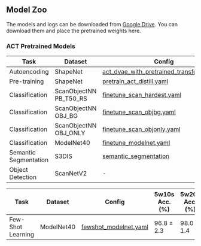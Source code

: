 ## Model Zoo
The models and logs can be downloaded from [Google Drive](https://drive.google.com/drive/folders/1hZUmqRvAg64abnkaI1HxctfQPTetWpaH?usp=share_link). You can download them and place the pretrained weights here.

### ACT Pretrained Models

| Task                  | Dataset                | Config                                                       | Acc.        | Download                                                     |
| --------------------- | ---------------------- | ------------------------------------------------------------ | ----------- | ------------------------------------------------------------ |
| Autoencoding          | ShapeNet               | [act_dvae_with_pretrained_transformer.yaml](../cfgs/autoencoder/act_dvae_with_pretrained_transformer.yaml) | N/A         | [here](https://drive.google.com/file/d/1Q-QAsaJQI-3Wci6BHKjcLbhIMkT-YQKQ/view?usp=share_link) |
| Pre-training          | ShapeNet               | [pretrain_act_distill.yaml](../cfgs/pretrain/pretrain_act_distill.yaml) | N/A         | [here](https://drive.google.com/file/d/1T8bzdJfzdfQtCLu3WU9yDZTgBrLXSDcE/view?usp=share_link) |
| Classification        | ScanObjectNN PB_T50_RS | [finetune_scan_hardest.yaml](../cfgs/finetune_classification/full/finetune_scan_hardest.yaml) | 88.21%      | [here](https://drive.google.com/file/d/1HgxlISsaJrBMOvhhHt7D92wGFlWTb8uw/view?usp=share_link) |
| Classification        | ScanObjectNN OBJ_BG    | [finetune_scan_objbg.yaml](./cfgs/finetune_classification/full/finetune_scan_objbg.yaml) | 93.29%      | [here](https://drive.google.com/file/d/1JN5DzZKQLGZo8Rxxp3SdPYIwB5cilhVW/view?usp=share_link) |
| Classification        | ScanObjectNN OBJ_ONLY  | [finetune_scan_objonly.yaml](./cfgs/finetune_classification/full/finetune_scan_objonly.yaml) | 91.91%      | [here](https://drive.google.com/file/d/1dr79MA5HrRS3NHbzXQprfjoAS1Ou-U78/view?usp=share_link) |
| Classification        | ModelNet40             | [finetune_modelnet.yaml](../cfgs/finetune_classification/full/finetune_modelnet.yaml) | 93.70%      | [here](https://drive.google.com/file/d/1SaQI9npzTHf5Ty61vLOORKXjDo1c_yhR/view?usp=share_link) |
| Semantic Segmentation | S3DIS                  | [semantic_segmentation](../semantic_segmentation)            | 61.2% mIoU  | [here](https://drive.google.com/file/d/11JXdCkT91A2vdjBsw8-sroYZTryek7a9/view?usp=share_link) |
| Object Detection      | ScanNetV2              | -                                                            | 63.8% mAP25 | [here](https://drive.google.com/drive/folders/18weGJ4iC74diEawTLDttWybkO9zPBRUk?usp=share_link) |

| Task              | Dataset    | Config                                                       | 5w10s Acc. (%) | 5w20s Acc. (%) | 10w10s Acc. (%) | 10w20s Acc. (%) |
| ----------------- | ---------- | ------------------------------------------------------------ | -------------- | -------------- | --------------- | --------------- |
| Few-Shot Learning | ModelNet40 | [fewshot_modelnet.yaml](../cfgs/finetune_classification/few_shot/fewshot_modelnet.yaml) | 96.8 ± 2.3     | 98.0 ± 1.4     | 93.3 ± 4.0      | 95.6 ± 2.8      |

